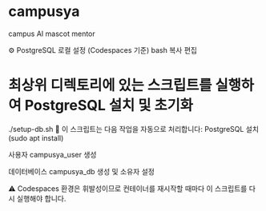 # campusya
campus AI mascot mentor

⚙️ PostgreSQL 로컬 설정 (Codespaces 기준)
bash
복사
편집
# 최상위 디렉토리에 있는 스크립트를 실행하여 PostgreSQL 설치 및 초기화
./setup-db.sh
📝 이 스크립트는 다음 작업을 자동으로 처리합니다:
PostgreSQL 설치 (sudo apt install)

사용자 campusya_user 생성

데이터베이스 campusya_db 생성 및 소유자 설정

⚠️ Codespaces 환경은 휘발성이므로 컨테이너를 재시작할 때마다 이 스크립트를 다시 실행해야 합니다.

